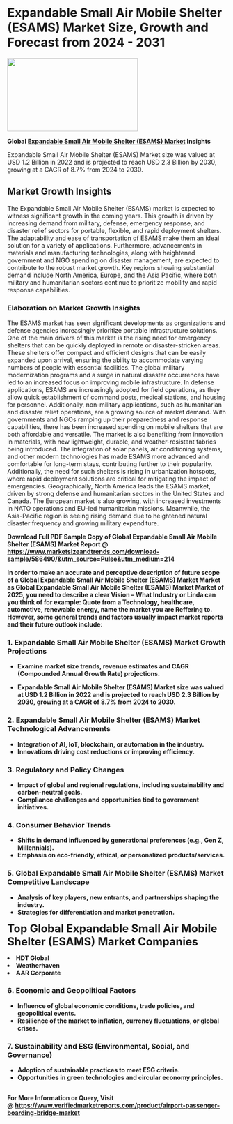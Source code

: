 <H1>Expandable Small Air Mobile Shelter (ESAMS) Market Size, Growth and Forecast from 2024 - 2031</H1><img class="aligncenter size-medium wp-image-584254" src="https://thirdeyenews.in/wp-content/uploads/2024/09/Global-Market-Research-300x168.jpeg" alt="" width="300" height="168" /><p><strong>Global&nbsp;<a href="https://www.marketsizeandtrends.com/download-sample/586490/&amp;utm_source=Pulse&amp;utm_medium=214">Expandable Small Air Mobile Shelter (ESAMS) Market</a> Insights</strong></p><p>Expandable Small Air Mobile Shelter (ESAMS) Market size was valued at USD 1.2 Billion in 2022 and is projected to reach USD 2.3 Billion by 2030, growing at a CAGR of 8.7% from 2024 to 2030.</p><p><h2>Market Growth Insights</h2> The Expandable Small Air Mobile Shelter (ESAMS) market is expected to witness significant growth in the coming years. This growth is driven by increasing demand from military, defense, emergency response, and disaster relief sectors for portable, flexible, and rapid deployment shelters. The adaptability and ease of transportation of ESAMS make them an ideal solution for a variety of applications. Furthermore, advancements in materials and manufacturing technologies, along with heightened government and NGO spending on disaster management, are expected to contribute to the robust market growth. Key regions showing substantial demand include North America, Europe, and the Asia Pacific, where both military and humanitarian sectors continue to prioritize mobility and rapid response capabilities. <p><strong></strong></p> <h3>Elaboration on Market Growth Insights</h3> The ESAMS market has seen significant developments as organizations and defense agencies increasingly prioritize portable infrastructure solutions. One of the main drivers of this market is the rising need for emergency shelters that can be quickly deployed in remote or disaster-stricken areas. These shelters offer compact and efficient designs that can be easily expanded upon arrival, ensuring the ability to accommodate varying numbers of people with essential facilities. The global military modernization programs and a surge in natural disaster occurrences have led to an increased focus on improving mobile infrastructure. In defense applications, ESAMS are increasingly adopted for field operations, as they allow quick establishment of command posts, medical stations, and housing for personnel. Additionally, non-military applications, such as humanitarian and disaster relief operations, are a growing source of market demand. With governments and NGOs ramping up their preparedness and response capabilities, there has been increased spending on mobile shelters that are both affordable and versatile. The market is also benefiting from innovation in materials, with new lightweight, durable, and weather-resistant fabrics being introduced. The integration of solar panels, air conditioning systems, and other modern technologies has made ESAMS more advanced and comfortable for long-term stays, contributing further to their popularity. Additionally, the need for such shelters is rising in urbanization hotspots, where rapid deployment solutions are critical for mitigating the impact of emergencies. Geographically, North America leads the ESAMS market, driven by strong defense and humanitarian sectors in the United States and Canada. The European market is also growing, with increased investments in NATO operations and EU-led humanitarian missions. Meanwhile, the Asia-Pacific region is seeing rising demand due to heightened natural disaster frequency and growing military expenditure. <p><strong></p><p><span class=""><strong>Download Full PDF Sample Copy of Global Expandable Small Air Mobile Shelter (ESAMS) Market Report</strong> @ <a href="https://www.marketsizeandtrends.com/download-sample/586490/&amp;utm_source=Pulse&amp;utm_medium=214" target="_blank">https://www.marketsizeandtrends.com/download-sample/586490/&amp;utm_source=Pulse&amp;utm_medium=214</a></span></p><p>In order to make an accurate and perceptive description of future scope of a Global&nbsp;Expandable Small Air Mobile Shelter (ESAMS) Market Market as Global&nbsp;Expandable Small Air Mobile Shelter (ESAMS) Market Market of 2025, you need to describe a clear Vision &ndash; What Industry or Linda can you think of for example: Quote from a Technology, healthcare, automotive, renewable energy, name the market you are Reffering to. However, some general trends and factors usually impact market reports and their future outlook include:</p><h3>1.&nbsp;<strong>Expandable Small Air Mobile Shelter (ESAMS) Market Growth Projections</strong></h3><ul><li>Examine market size trends, revenue estimates and CAGR (Compounded Annual Growth Rate) projections.</li><li><p>Expandable Small Air Mobile Shelter (ESAMS) Market size was valued at USD 1.2 Billion in 2022 and is projected to reach USD 2.3 Billion by 2030, growing at a CAGR of 8.7% from 2024 to 2030.</p></li></ul><h3>2.&nbsp;<strong>Expandable Small Air Mobile Shelter (ESAMS) Market Technological Advancements</strong></h3><ul><li>Integration of AI, IoT, blockchain, or automation in the industry.</li><li>Innovations driving cost reductions or improving efficiency.</li></ul><h3>3.&nbsp;<strong>Regulatory and Policy Changes</strong></h3><ul><li>Impact of global and regional regulations, including sustainability and carbon-neutral goals.</li><li>Compliance challenges and opportunities tied to government initiatives.</li></ul><h3>4.&nbsp;<strong>Consumer Behavior Trends</strong></h3><ul><li>Shifts in demand influenced by generational preferences (e.g., Gen Z, Millennials).</li><li>Emphasis on eco-friendly, ethical, or personalized products/services.</li></ul><h3>5.&nbsp;<strong>Global Expandable Small Air Mobile Shelter (ESAMS) Market Competitive Landscape</strong></h3><ul><li>Analysis of key players, new entrants, and partnerships shaping the industry.</li><li>Strategies for differentiation and market penetration.</li></ul><p data-pm-slice="1 1 []"><span style="color: inherit; font-family: inherit; font-size: 25px;">Top Global Expandable Small Air Mobile Shelter (ESAMS) Market Companies</span></p><div class="" data-test-id=""><p><li>HDT Global</li><li> Weatherhaven</li><li> AAR Corporate</li></p></div><h3>6.&nbsp;<strong>Economic and Geopolitical Factors</strong></h3><ul><li>Influence of global economic conditions, trade policies, and geopolitical events.</li><li>Resilience of the market to inflation, currency fluctuations, or global crises.</li></ul><h3>7.&nbsp;<strong>Sustainability and ESG (Environmental, Social, and Governance)</strong></h3><ul><li>Adoption of sustainable practices to meet ESG criteria.</li><li>Opportunities in green technologies and circular economy principles.</li></ul><h2><strong style="font-size: 14px;">For More Information or Query, Visit @&nbsp;</strong><a style="background-color: #ffffff; font-size: 14px;" href="https://www.marketsizeandtrends.com/report/expandable-small-air-mobile-shelter-esams-market/" target="_blank">https://www.verifiedmarketreports.com/product/airport-passenger-boarding-bridge-market</a></h2>
